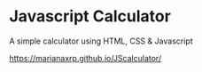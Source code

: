 # Javascript Calculator

A simple calculator using HTML, CSS & Javascript

https://marianaxrp.github.io/JScalculator/

